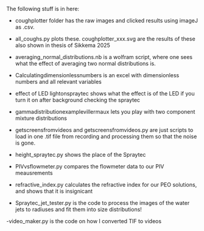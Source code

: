 The following stuff is in here:
- coughplotter folder has the raw images and clicked results using imageJ as .csv.
- all_coughs.py plots these. coughplotter_xxx.svg are the results of these also shown in thesis of Sikkema 2025
- averaging_normal_distributions.nb is a wolfram script, where one sees what the effect of averaging two normal distributions is.
- Calculatingdimensionlessnumbers is an excel with dimensionless numbers and all relevant variables
- effect of LED lightonspraytec shows what the effect is of the LED if you turn it on after background checking the spraytec
- gammadistributionexamplevillermaux lets you play with two component mixture distributions
- getscreensfromvideos and getscreensfromvideos.py are just scripts to load in one .tif file from recording and processing them so that the noise is gone.

- height_spraytec.py shows the place of the Spraytec 
- PIVvsflowmeter.py compares the flowmeter data to our PIV meausrements
- refractive_index.py calculates the refractive index for our PEO solutions, and shows that it is insignicant

- Spraytec_jet_tester.py is the code to process the images of the water jets to radiuses and fit them into size distributions!

-video_maker.py is the code on how I converted TIF to videos